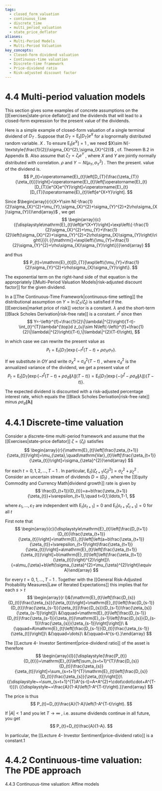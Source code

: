 ```yaml
---
tags:
  - closed_form_valuation
  - continuous_time
  - discrete_time
  - multi_period_valuation
  - state_price_deflator
aliases:
  - Multi-Period Models
  - Multi-Period Valuation
key_concepts:
  - Closed-form dividend valuation
  - Continuous-time valuation
  - Discrete-time framework
  - Price-dividend ratio
  - Risk-adjusted discount factor
---
```


# 4.4 Multi-period valuation models  

This section gives some examples of concrete assumptions on the [[Exercises|state-price deflator]] and the dividends that will lead to a closed-form expression for the present value of the dividends.  

Here is a simple example of closed-form valuation of a single terminal dividend of $D_{T}$ . Suppose that $D_{T}=\mathrm{E}_{t}[D_{T}]e^{X}$ for a lognormally distributed random variable. $X$ . To ensure $\operatorname{E}_{t}[e^{X}]=1$ , we need $X\sim N(-\textstyle{\frac{1}{2}}\sigma_{X}^{2},\sigma_{X}^{2})$ , cf. Theorem B.2 in Appendix B. Also assume that $\zeta_{T}=\zeta_{t}e^{Y}$ , where $X$ and $Y$ are jointly normally distributed with correlation. $\rho$ and $Y\sim N(\mu_{Y},\sigma_{Y}^{2})$ . Then the present. value of the dividend is.  
$$
P_{t}=\operatorname{E}_{t}\left[D_{T}{\frac{\zeta_{T}}{\zeta_{t}}}\right]=\operatorname{E}_{t}\left[\operatorname{E}_{t}[D_{T}]e^{X}e^{Y}\right]=\operatorname{E}_{t}[D_{T}]\operatorname{E}_{t}\left[e^{X+Y}\right].
$$  

Since $\begin{array}{r}{X+Y\sim N(-\frac{1}{2}\sigma_{X}^{2}+\mu_{Y},\sigma_{X}^{2}+\sigma_{Y}^{2}+2\rho\sigma_{X}\sigma_{Y})}\end{array}$ , we get  
$$
\begin{array}{c}{{\displaystyle\mathrm{E}_{t}\left[e^{X+Y}\right]=\exp\left\{-\frac{1}{2}\sigma_{X}^{2}+\mu_{Y}+\frac{1}{2}\left(\sigma_{X}^{2}+\sigma_{Y}^{2}+2\rho\sigma_{X}\sigma_{Y}\right)\right\}}}\ {{\mathrm{}=\exp\left\{\mu_{Y}+\frac{1}{2}\sigma_{Y}^{2}+\rho\sigma_{X}\sigma_{Y}\right\}}}\end{array}
$$  

and thus  
$$
P_{t}=\mathrm{E}_{t}[D_{T}]\exp\left\{\mu_{Y}+\frac{1}{2}\sigma_{Y}^{2}+\rho\sigma_{X}\sigma_{Y}\right\}.
$$  

The exponential term on the right-hand side of that equation is the appropriately [[Multi-Period Valuation Models|risk-adjusted discount factor]] for the given dividend.  

In a [[The Continuous-Time Framework|continuous-time setting]] the distributional assumption on $Y=\ln(\zeta_{T}/\zeta_{t})$ is satisfied if the. [[Exercises|market price of risk]] vector is a constant. $\lambda$ and the short-term [[Black Scholes Derivation|risk-free rate]] is a constant. $r^{f}$ since then  
$$
Y=-\left(r^{f}+\frac{1}{2}\|\lambda\|^{2}\right)(T-t)-\int_{t}^{T}\lambda^{\top}d z_{u}\sim N\left(-\left(r^{f}+\frac{1}{2}\|\lambda\|^{2}\right)(T-t),\|\lambda\|^{2}(T-t)\right),
$$  

in which case we can rewrite the present value as  
$$
P_{t}=\mathrm{E}_{t}[D_{T}]\exp\left\{-r^{f}(T-t)+\rho\sigma_{X}\sigma_{Y}\right\}.
$$  

If we substitute in $O Y$ and write $\sigma_{X}^{2}\:=\:\sigma_{d}^{2}(T-t)$ , where $\sigma_{d}^{2}$ is the annualized variance of the dividend, we get a present value of  
$$
P_{t}=\operatorname{E}_{t}[D_{T}]\exp\left\{-r^{f}(T-t)+\rho\sigma_{d}\|\lambda\|(T-t)\right\}=\operatorname{E}_{t}[D_{T}]\exp\left\{-(r^{f}-\rho\sigma_{d}\|\lambda\|)(T-t)\right\}.
$$  

The expected dividend is discounted with a risk-adjusted percentage interest rate, which equals the [[Black Scholes Derivation|risk-free rate]] minus $\rho\sigma_{d}\|\boldsymbol{\lambda}\|$  

# 4.4.1 Discrete-time valuation  

Consider a discrete-time multi-period framework and assume that the [[Exercises|state-price deflator]] $\zeta=\left(\zeta_{t}\right)$ satisfies  
$$
\begin{array}{r}{\mathrm{E}_{t}\left[\frac{\zeta_{t+1}}{\zeta_{t}}\right]=\mu_{\zeta},\quad\mathrm{Var}_{t}\left[\frac{\zeta_{t+1}}{\zeta_{t}}\right]=\sigma_{\zeta}^{2}}\end{array}
$$  

for each $t=0,1,2,\ldots,T-1$ . In particular, $\operatorname{E}_{t}\left[(\zeta_{t+1}/\zeta_{t})^{2}\right]=\sigma_{\zeta}^{2}+\mu_{\zeta}^{2}$ . Consider an uncertain stream of dividends $D=\left(D_{t}\right)$ , where the [[Equity Commodity and Currency Math|dividend growth]] rate is given by  
$$
\frac{D_{t+1}}{D_{t}}=a+b\frac{\zeta_{t+1}}{\zeta_{t}}+\varepsilon_{t+1},\quad t=0,1,\ldots,T-1,
$$  

where $\varepsilon_{1},\ldots,\varepsilon_{T}$ are independent with $\mathrm{E}_{t}[\varepsilon_{t+1}]=0$ and $\mathrm{E}_{t}[\varepsilon_{t+1}\zeta_{t+1}]=0$ for all $t$  

First note that  
$$
\begin{array}{c}{\displaystyle\mathrm{E}_{t}\left[\frac{D_{t+1}}{D_{t}}\frac{\zeta_{t+1}}{\zeta_{t}}\right]=\mathrm{E}_{t}\left[\left(a+b\frac{\zeta_{t+1}}{\zeta_{t}}+\varepsilon_{t+1}\right)\frac{\zeta_{t+1}}{\zeta_{t}}\right]=a\mathrm{E}_{t}\left[\frac{\zeta_{t+1}}{\zeta_{t}}\right]+b\mathrm{E}_{t}\left[\left(\frac{\zeta_{t+1}}{\zeta_{t}}\right)^{2}\right]}\ {=a\mu_{\zeta}+b\left(\sigma_{\zeta}^{2}+\mu_{\zeta}^{2}\right)\equiv A}\end{array}
$$  

for every $t=0,1,\ldots,T-1$ . Together with the [[General Risk-Adjusted Probability Measures|Law of Iterated Expectations]] this implies that for each $s>t$  
$$
\begin{array}{r l}&{\mathrm{E}_{t}\left[\frac{D_{s}}{D_{t}}\frac{\zeta_{s}}{\zeta_{t}}\right]=\mathrm{E}_{t}\left[\frac{D_{s-1}}{D_{t}}\frac{\zeta_{s-1}}{\zeta_{t}}\frac{D_{s}}{D_{s-1}}\frac{\zeta_{s}}{\zeta_{s-1}}\right]}\ &{\qquad=\mathrm{E}_{t}\left[\frac{D_{s-1}}{D_{t}}\frac{\zeta_{s-1}}{\zeta_{t}}\mathrm{E}_{s-1}\left[\frac{D_{s}}{D_{s-1}}\frac{\zeta_{s}}{\zeta_{s-1}}\right]\right]}\ &{\qquad=A\mathrm{E}_{t}\left[\frac{D_{s-1}}{D_{t}}\frac{\zeta_{s-1}}{\zeta_{t}}\right]}\ &{\qquad=\dots}\ &{\qquad=A^{s-t}.}\end{array}
$$  

The [[Lecture 4- Investor Sentiment|price-dividend ratio]] of the asset is therefore  
$$
\begin{array}{l}{{\displaystyle{\frac{P_{t}}{D_{t}}}=\mathrm{E}_{t}\left[\sum_{s=t+1}^{T}\frac{D_{s}}{D_{t}}\frac{\zeta_{s}}{\zeta_{t}}\right]=\sum_{s=t+1}^{T}\mathrm{E}_{t}\left[\frac{D_{s}}{D_{t}}\frac{\zeta_{s}}{\zeta_{t}}\right]}}\ {{\displaystyle~=\sum_{s=t+1}^{T}A^{s-t}=A+A^{2}+\cdot\cdot\cdot+A^{T-t}}}\ {{\displaystyle~=\frac{A}{1-A}\left(1-A^{T-t}\right).}}\end{array}
$$  

The price is thus  
$$
P_{t}=D_{t}\frac{A}{1-A}\left(1-A^{T-t}\right).
$$  

If $|A|<1$ and you let $T\to\infty$ , i.e. assume dividends continue in all future, you get  
$$
P_{t}=D_{t}\frac{A}{1-A}.
$$  

In particular, the [[Lecture 4- Investor Sentiment|price-dividend ratio]] is a constant.1  

# 4.4.2 Continuous-time valuation: The PDE approach  

4.4.3 Continuous-time valuation: Affine models  